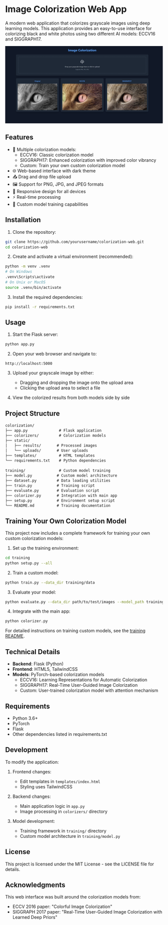 # Image Colorization Web App

A modern web application that colorizes grayscale images using deep learning models. This application provides an easy-to-use interface for colorizing black and white photos using two different AI models: ECCV16 and SIGGRAPH17.

![Example Colorization Results](colorization/app-screenshot.png)

## Features

- 🎨 Multiple colorization models:
  - ECCV16: Classic colorization model
  - SIGGRAPH17: Enhanced colorization with improved color vibrancy
  - Custom: Train your own custom colorization model
- 🌐 Web-based interface with dark theme
- 📤 Drag and drop file upload
- 🖼️ Support for PNG, JPG, and JPEG formats
- 📱 Responsive design for all devices
- ⚡ Real-time processing
- 🧠 Custom model training capabilities

## Installation

1. Clone the repository:
```bash
git clone https://github.com/yourusername/colorization-web.git
cd colorization-web
```

2. Create and activate a virtual environment (recommended):
```bash
python -m venv .venv
# On Windows
.venv\Scripts\activate
# On Unix or MacOS
source .venv/bin/activate
```

3. Install the required dependencies:
```bash
pip install -r requirements.txt
```

## Usage

1. Start the Flask server:
```bash
python app.py
```

2. Open your web browser and navigate to:
```
http://localhost:5000
```

3. Upload your grayscale image by either:
   - Dragging and dropping the image onto the upload area
   - Clicking the upload area to select a file

4. View the colorized results from both models side by side

## Project Structure

```
colorization/
├── app.py              # Flask application
├── colorizers/         # Colorization models
├── static/            
│   ├── results/       # Processed images
│   └── uploads/       # User uploads
├── templates/          # HTML templates
└── requirements.txt    # Python dependencies

training/               # Custom model training
├── model.py           # Custom model architecture
├── dataset.py         # Data loading utilities
├── train.py           # Training script
├── evaluate.py        # Evaluation script
├── colorizer.py       # Integration with main app
├── setup.py           # Environment setup script
└── README.md          # Training documentation
```

## Training Your Own Colorization Model

This project now includes a complete framework for training your own custom colorization models:

1. Set up the training environment:
```bash
cd training
python setup.py --all
```

2. Train a custom model:
```bash
python train.py --data_dir training/data
```

3. Evaluate your model:
```bash
python evaluate.py --data_dir path/to/test/images --model_path training/checkpoints/best_model.pth
```

4. Integrate with the main app:
```bash
python colorizer.py
```

For detailed instructions on training custom models, see the [training README](training/README.md).

## Technical Details

- **Backend**: Flask (Python)
- **Frontend**: HTML5, TailwindCSS
- **Models**: PyTorch-based colorization models
  - ECCV16: Learning Representations for Automatic Colorization
  - SIGGRAPH17: Real-Time User-Guided Image Colorization
  - Custom: User-trained colorization model with attention mechanism

## Requirements

- Python 3.6+
- PyTorch
- Flask
- Other dependencies listed in requirements.txt

## Development

To modify the application:

1. Frontend changes:
   - Edit templates in `templates/index.html`
   - Styling uses TailwindCSS

2. Backend changes:
   - Main application logic in `app.py`
   - Image processing in `colorizers/` directory

3. Model development:
   - Training framework in `training/` directory
   - Custom model architecture in `training/model.py`

## License

This project is licensed under the MIT License - see the LICENSE file for details.

## Acknowledgments

This web interface was built around the colorization models from:
- ECCV 2016 paper: "Colorful Image Colorization"
- SIGGRAPH 2017 paper: "Real-Time User-Guided Image Colorization with Learned Deep Priors"

